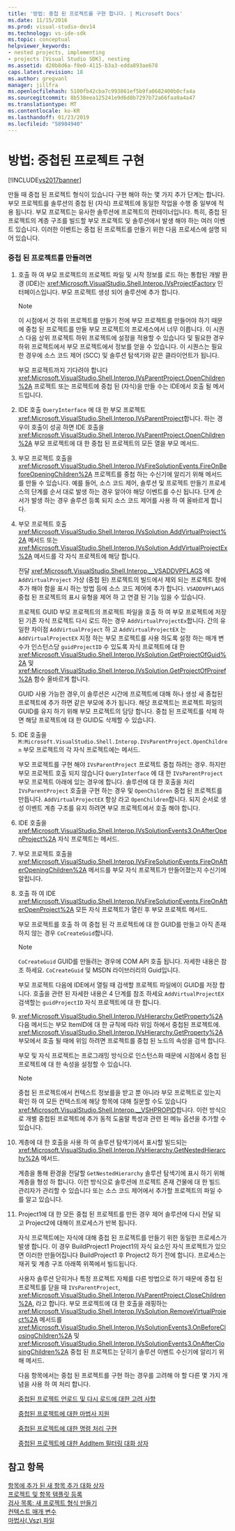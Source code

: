 ```yaml
---
title: '방법: 중첩 된 프로젝트를 구현 합니다. | Microsoft Docs'
ms.date: 11/15/2016
ms.prod: visual-studio-dev14
ms.technology: vs-ide-sdk
ms.topic: conceptual
helpviewer_keywords:
- nested projects, implementing
- projects [Visual Studio SDK], nesting
ms.assetid: d20b8d6a-f0e0-4115-b3a3-edda893ae678
caps.latest.revision: 18
ms.author: gregvanl
manager: jillfra
ms.openlocfilehash: 5100fb42cba7c993861ef5b9fa0682400b0cfa4a
ms.sourcegitcommit: 8b538eea125241e9d6d8b7297b72a66faa9a4a47
ms.translationtype: MT
ms.contentlocale: ko-KR
ms.lasthandoff: 01/23/2019
ms.locfileid: "58984940"
---
```

# <a name="how-to-implement-nested-projects"></a>방법: 중첩된 프로젝트 구현
[!INCLUDE[vs2017banner](../../includes/vs2017banner.md)]

만들 때 중첩 된 프로젝트 형식이 있습니다 구현 해야 하는 몇 가지 추가 단계는 합니다. 부모 프로젝트를 솔루션의 중첩 된 (자식) 프로젝트에 동일한 작업을 수행 중 일부에 적용 됩니다. 부모 프로젝트는 유사한 솔루션에 프로젝트의 컨테이너입니다. 특히, 중첩 된 프로젝트의 계층 구조를 빌드할 부모 프로젝트 및 솔루션에서 발생 해야 하는 여러 이벤트 있습니다. 이러한 이벤트는 중첩 된 프로젝트를 만들기 위한 다음 프로세스에 설명 되어 있습니다.  
  
### <a name="to-create-nested-projects"></a>중첩 된 프로젝트를 만들려면  
  
1. 호출 하 여 부모 프로젝트의 프로젝트 파일 및 시작 정보를 로드 하는 통합된 개발 환경 (IDE)는 <xref:Microsoft.VisualStudio.Shell.Interop.IVsProjectFactory> 인터페이스입니다. 부모 프로젝트 생성 되어 솔루션에 추가 합니다.  
  
   > [!NOTE]
   >  이 시점에서 것 하위 프로젝트를 만들기 전에 부모 프로젝트를 만들어야 하기 때문에 중첩 된 프로젝트를 만들 부모 프로젝트의 프로세스에서 너무 이릅니다. 이 시퀀스 다음 상위 프로젝트 하위 프로젝트에 설정을 적용할 수 있습니다 및 필요한 경우 하위 프로젝트에서 부모 프로젝트에서 정보를 얻을 수 있습니다. 이 시퀀스는 필요한 경우에 소스 코드 제어 (SCC) 및 솔루션 탐색기와 같은 클라이언트가 됩니다.  
  
    부모 프로젝트까지 기다려야 합니다 <xref:Microsoft.VisualStudio.Shell.Interop.IVsParentProject.OpenChildren%2A> 프로젝트 또는 프로젝트에 중첩 된 (자식)을 만들 수는 IDE에서 호출 될 메서드입니다.  
  
2. IDE 호출 `QueryInterface` 에 대 한 부모 프로젝트 <xref:Microsoft.VisualStudio.Shell.Interop.IVsParentProject>합니다. 하는 경우이 호출이 성공 하면 IDE 호출을 <xref:Microsoft.VisualStudio.Shell.Interop.IVsParentProject.OpenChildren%2A> 부모 프로젝트에 대 한 중첩 된 프로젝트의 모든 열을 부모 메서드.  
  
3. 부모 프로젝트 호출을 <xref:Microsoft.VisualStudio.Shell.Interop.IVsFireSolutionEvents.FireOnBeforeOpeningChildren%2A> 프로젝트를 중첩 하는 수신기에 알리기 위해 메서드를 만들 수 있습니다. 예를 들어, 소스 코드 제어, 솔루션 및 프로젝트 만들기 프로세스의 단계를 순서 대로 발생 하는 경우 알아야 해당 이벤트를 수신 됩니다. 단계 순서가 발생 하는 경우 솔루션 등록 되지 소스 코드 제어를 사용 하 여 올바르게 합니다.  
  
4. 부모 프로젝트 호출 <xref:Microsoft.VisualStudio.Shell.Interop.IVsSolution.AddVirtualProject%2A> 메서드 또는 <xref:Microsoft.VisualStudio.Shell.Interop.IVsSolution.AddVirtualProjectEx%2A> 메서드를 각 자식 프로젝트에 해당 합니다.  
  
    전달 <xref:Microsoft.VisualStudio.Shell.Interop.__VSADDVPFLAGS> 에 `AddVirtualProject` 가상 (중첩 된) 프로젝트의 빌드에서 제외 되는 프로젝트 창에 추가 해야 함을 표시 하는 방법 등에 소스 코드 제어에 추가 합니다. `VSADDVPFLAGS` 중첩 된 프로젝트의 표시 유형을 제어 하 고 연결 된 기능 임을 수 있습니다.  
  
    프로젝트 GUID 부모 프로젝트의 프로젝트 파일을 호출 하 여 부모 프로젝트에 저장 된 기존 자식 프로젝트 다시 로드 하는 경우 `AddVirtualProjectEx`합니다. 간의 유일한 차이점 `AddVirtualProject` 하 고 `AddVirtualProjectEX` 는 `AddVirtualProjectEX` 지정 하는 부모 프로젝트를 사용 하도록 설정 하는 매개 변수가 인스턴스당 `guidProjectID` 수 있도록 자식 프로젝트에 대 한 <xref:Microsoft.VisualStudio.Shell.Interop.IVsSolution.GetProjectOfGuid%2A> 및 <xref:Microsoft.VisualStudio.Shell.Interop.IVsSolution.GetProjectOfProjref%2A> 함수 올바르게 합니다.  
  
    GUID 사용 가능한 경우,이 솔루션은 시간에 프로젝트에 대해 하나 생성 새 중첩된 프로젝트에 추가 하면 같은 부모에 추가 됩니다. 해당 프로젝트는 프로젝트 파일의 GUID를 유지 하기 위해 부모 프로젝트의 담당 합니다. 중첩 된 프로젝트를 삭제 하면 해당 프로젝트에 대 한 GUID도 삭제할 수 있습니다.  
  
5. IDE 호출을 `M:Microsoft.VisualStudio.Shell.Interop.IVsParentProject.OpenChildren` 부모 프로젝트의 각 자식 프로젝트에는 메서드.  
  
    부모 프로젝트를 구현 해야 `IVsParentProject` 프로젝트 중첩 하려는 경우. 하지만 부모 프로젝트 호출 되지 않습니다 `QueryInterface` 에 대 한 `IVsParentProject` 부모 프로젝트 아래에 있는 경우에 합니다. 솔루션에 대 한 호출을 처리 `IVsParentProject` 호출을 구현 하는 경우 및 `OpenChildren` 중첩 된 프로젝트를 만듭니다. `AddVirtualProjectEX` 항상 라고 `OpenChildren`합니다. 되지 순서로 생성 이벤트 계층 구조를 유지 하려면 부모 프로젝트에서 호출 해야 합니다.  
  
6. IDE 호출을 <xref:Microsoft.VisualStudio.Shell.Interop.IVsSolutionEvents3.OnAfterOpenProject%2A> 자식 프로젝트는 메서드.  
  
7. 부모 프로젝트 호출을 <xref:Microsoft.VisualStudio.Shell.Interop.IVsFireSolutionEvents.FireOnAfterOpeningChildren%2A> 메서드를 부모 자식 프로젝트가 만들어졌는지 수신기에 알립니다.  
  
8. 호출 하 여 IDE <xref:Microsoft.VisualStudio.Shell.Interop.IVsFireSolutionEvents.FireOnAfterOpenProject%2A> 모든 자식 프로젝트가 열린 후 부모 프로젝트 메서드.  
  
    부모 프로젝트를 호출 하 여 중첩 된 각 프로젝트에 대 한 GUID를 만들고 아직 존재 하지 않는 경우 `CoCreateGuid`합니다.  
  
   > [!NOTE]
   >  `CoCreateGuid` GUID를 만들려는 경우에 COM API 호출 됩니다. 자세한 내용은 참조 하세요. `CoCreateGuid` 및 MSDN 라이브러리의 Guid입니다.  
  
    부모 프로젝트 다음에 IDE에서 열릴 때 검색할 프로젝트 파일에이 GUID를 저장 합니다. 호출을 관련 된 자세한 내용은 4 단계를 참조 하세요 `AddVirtualProjectEX` 검색할는 `guidProjectID` 자식 프로젝트에 대 한 합니다.  
  
9. <xref:Microsoft.VisualStudio.Shell.Interop.IVsHierarchy.GetProperty%2A> 다음 메서드는 부모 ItemID에 대 한 규칙에 따라 위임 하에서 중첩된 프로젝트에. <xref:Microsoft.VisualStudio.Shell.Interop.IVsHierarchy.GetProperty%2A> 부모에서 호출 될 때에 위임 하려면 프로젝트를 중첩 된 노드의 속성을 검색 합니다.  
  
     부모 및 자식 프로젝트는 프로그래밍 방식으로 인스턴스화 때문에 시점에서 중첩 된 프로젝트에 대 한 속성을 설정할 수 있습니다.  
  
    > [!NOTE]
    >  중첩 된 프로젝트에서 컨텍스트 정보를을 받고 뿐 아니라 부모 프로젝트로 있는지 확인 하 여 모든 컨텍스트에 해당 항목에 대해 질문할 수도 있습니다 <xref:Microsoft.VisualStudio.Shell.Interop.__VSHPROPID>합니다. 이런 방식으로 개별 중첩된 프로젝트에 추가 동적 도움말 특성과 관련 된 메뉴 옵션을 추가할 수 있습니다.  
  
10. 계층에 대 한 호출을 사용 하 여 솔루션 탐색기에서 표시할 빌드되는 <xref:Microsoft.VisualStudio.Shell.Interop.IVsHierarchy.GetNestedHierarchy%2A> 메서드.  
  
     계층을 통해 환경을 전달할 `GetNestedHierarchy` 솔루션 탐색기에 표시 하기 위해 계층을 형성 하 합니다. 이런 방식으로 솔루션에 프로젝트 존재 건물에 대 한 빌드 관리자가 관리할 수 있습니다 또는 소스 코드 제어에서 추가할 프로젝트의 파일 수를 알고 있습니다.  
  
11. Project1에 대 한 모든 중첩 된 프로젝트를 만든 경우 제어 솔루션에 다시 전달 되 고 Project2에 대해이 프로세스가 반복 됩니다.  
  
     자식 프로젝트에는 자식에 대해 중첩 된 프로젝트를 만들기 위한 동일한 프로세스가 발생 합니다. 이 경우 BuildProject1 Project1의 자식 요소인 자식 프로젝트가 있으면 이러한 만들어집니다 BuildProject1 후 Project2 하기 전에 합니다. 프로세스는 재귀 및 계층 구조 아래쪽 위쪽에서 빌드됩니다.  
  
     사용자 솔루션 닫히거나 특정 프로젝트 자체를 다른 방법으로 하기 때문에 중첩 된 프로젝트를 닫을 때 `IVsParentProject`, <xref:Microsoft.VisualStudio.Shell.Interop.IVsParentProject.CloseChildren%2A>, 라고 합니다. 부모 프로젝트에 대 한 호출을 래핑하는 <xref:Microsoft.VisualStudio.Shell.Interop.IVsSolution.RemoveVirtualProject%2A> 메서드를 <xref:Microsoft.VisualStudio.Shell.Interop.IVsSolutionEvents3.OnBeforeClosingChildren%2A> 및 <xref:Microsoft.VisualStudio.Shell.Interop.IVsSolutionEvents3.OnAfterClosingChildren%2A> 중첩 된 프로젝트는 닫히기 솔루션 이벤트 수신기에 알리기 위해 메서드.  
  
    다음 항목에서는 중첩 된 프로젝트를 구현 하는 경우를 고려해 야 할 다른 몇 가지 개념을 사용 하 여 처리 합니다.  
  
    [중첩된 프로젝트 언로드 및 다시 로드에 대한 고려 사항](../../extensibility/internals/considerations-for-unloading-and-reloading-nested-projects.md)  
  
    [중첩된 프로젝트에 대한 마법사 지원](../../extensibility/internals/wizard-support-for-nested-projects.md)  
  
    [중첩된 프로젝트에 대한 명령 처리 구현](../../extensibility/internals/implementing-command-handling-for-nested-projects.md)  
  
    [중첩된 프로젝트에 대한 AddItem 필터링 대화 상자](../../extensibility/internals/filtering-the-additem-dialog-box-for-nested-projects.md)  
  
## <a name="see-also"></a>참고 항목  
 [항목에 추가 된 새 항목 추가 대화 상자](../../extensibility/internals/adding-items-to-the-add-new-item-dialog-boxes.md)   
 [프로젝트 및 항목 템플릿 등록](../../extensibility/internals/registering-project-and-item-templates.md)   
 [검사 목록: 새 프로젝트 형식 만들기](../../extensibility/internals/checklist-creating-new-project-types.md)   
 [컨텍스트 매개 변수](../../extensibility/internals/context-parameters.md)   
 [마법사(.Vsz) 파일](../../extensibility/internals/wizard-dot-vsz-file.md)
